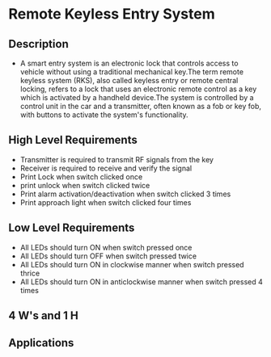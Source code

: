 # Remote Keyless Entry System 

## Description

* A smart entry system is an electronic lock that controls access to vehicle without using a traditional mechanical key.The term remote keyless system (RKS), also called keyless entry or remote central locking, refers to a lock that uses an electronic remote control as a key which is activated by a handheld device.The system is controlled by a control unit in the car and a transmitter, often known as a fob or key fob, with buttons to activate the system's functionality.


## High Level Requirements 

* Transmitter is required to transmit RF signals from the key
* Receiver is required to receive and verify the signal 
* Print Lock when switch clicked once
* print unlock when switch clicked twice 
* Print alarm activation/deactivation when switch clicked 3 times
* Print approach light when switch clicked four times

## Low Level Requirements

* All LEDs should turn ON when switch pressed once
* All LEDs should turn OFF when switch pressed twice
* All LEDs should turn ON in clockwise manner when switch pressed thrice
* All LEDs should turn ON in anticlockwise manner when switch pressed 4 times

##  4 W's and 1 H

## Applications
